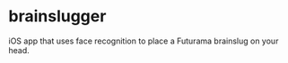 brainslugger
============

iOS app that uses face recognition to place a Futurama brainslug on your head.
